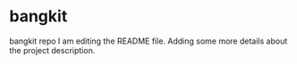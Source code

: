 # bangkit
bangkit repo
I am editing the README file. Adding some more details about the project description.
